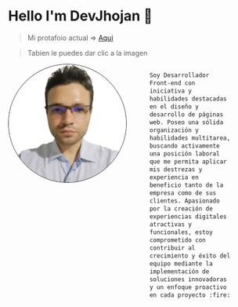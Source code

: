<style>
    img{
        width: 15rem;
        height: 15rem;
        border: 1px solid;
        border-radius: 50%
    }
    article{
        display: flex;
        flex-direction: row;
        flex-wrap: nowrap;
    }
    p{
        width: 70rem;
    }
    @media (max-width:900px){
        img{
            margin-left: 25%;
        }
        article{
            flex-direction: column;
            justify-content: center;
            text-align: center;
        }
    }
</style>
# Hello I'm DevJhojan :wave:

> Mi protafoio actual => [Aqui](https://devjhojan.github.io/MyProfile/)

> Tabien le puedes dar clic a la imagen

<article>

<img src="./Image/MyProfile.png" alt="My Photo" >
<p>

    Soy Desarrollador Front-end con iniciativa y habilidades destacadas en el diseño y desarrollo de páginas web. Poseo una sólida organización y habilidades multitarea, buscando activamente una posición laboral que me permita aplicar mis destrezas y experiencia en beneficio tanto de la empresa como de sus clientes. Apasionado por la creación de experiencias digitales atractivas y funcionales, estoy comprometido con contribuir al crecimiento y éxito del equipo mediante la implementación de soluciones innovadoras y un enfoque proactivo en cada proyecto :fire:

</p>

<article>


